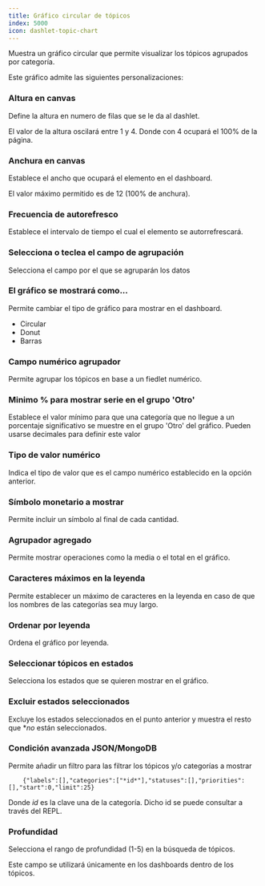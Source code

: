 ```yaml
---
title: Gráfico circular de tópicos
index: 5000
icon: dashlet-topic-chart
---
```


Muestra un gráfico circular que permite visualizar los tópicos agrupados por categoría.

Este gráfico admite las siguientes personalizaciones:

### Altura en canvas

Define la altura en numero de filas que se le da al dashlet.

El valor de la altura oscilará entre 1 y 4. Donde con 4 ocupará el 100% de la página.

### Anchura en canvas

Establece el ancho que ocupará el elemento en el dashboard.

El valor máximo permitido es de 12 (100% de anchura).

### Frecuencia de autorefresco

Establece el intervalo de tiempo el cual el elemento se autorrefrescará.

### Selecciona o teclea el campo de agrupación

Selecciona el campo por el que se agruparán los datos

### El gráfico se mostrará como...

Permite cambiar el tipo de gráfico para mostrar en el dashboard.

- Circular
- Donut
- Barras

### Campo numérico agrupador

Permite agrupar los tópicos en base a un fiedlet numérico.

### Minimo % para mostrar serie en el grupo 'Otro'

Establece el valor mínimo para que una categoría que no llegue a un porcentaje significativo se muestre en el grupo 'Otro' del gráfico. Pueden usarse decimales para definir este valor

### Tipo de valor numérico

Indica el tipo de valor que es el campo numérico establecido en la opción anterior.

### Símbolo monetario a mostrar

Permite incluir un símbolo al final de cada cantidad.

### Agrupador agregado

Permite mostrar operaciones como la media o el total en el gráfico.

### Caracteres máximos en la leyenda

Permite establecer un máximo de caracteres en la leyenda en caso de que los nombres de las categorías sea muy largo.

### Ordenar por leyenda

Ordena el gráfico por leyenda.


### Seleccionar tópicos en estados

Selecciona los estados que se quieren mostrar en el gráfico.

### Excluir estados seleccionados

Excluye los estados seleccionados en el punto anterior y muestra el resto que **no*
están seleccionados.


### Condición avanzada JSON/MongoDB

Permite añadir un filtro para las filtrar los tópicos y/o categorías a mostrar

        {"labels":[],"categories":["*id*"],"statuses":[],"priorities":[],"start":0,"limit":25}

Donde *id* es la clave una de la categoría. Dicho id se puede consultar a través del REPL.

### Profundidad

Selecciona el rango de profundidad (1-5) en la búsqueda de tópicos.

Este campo se utilizará únicamente en los dashboards dentro de los tópicos.
